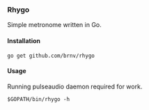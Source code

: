 ### Rhygo

Simple metronome written in Go.

#### Installation

`go get github.com/brnv/rhygo`

#### Usage

Running pulseaudio daemon required for work.

`$GOPATH/bin/rhygo -h`
